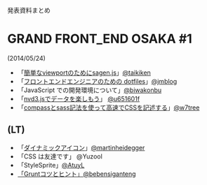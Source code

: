 発表資料まとめ

# GRAND FRONT_END OSAKA #1

(2014/05/24)

 - 「[簡単なviewportのためにsagen.js](http://www.slideshare.net/taikiken/viewport-sagenjs)」[@taikiken](https://github.com/taikiken)
 - 「[フロントエンドエンジニアのための dotfiles](https://speakerdeck.com/jmblog/hurontoendoenziniafalsetamefalse-dotfiles)」[@jmblog](https://github.com/jmblog)
 - 「JavaScript での開発環境について」[@biwakonbu](https://github.com/biwakonbu)
 - 「[nvd3.jsでデータを楽しもう](http://www.slideshare.net/kousuketakeuhi/grand-font-engineerosaka1st)」 [@u651601f](https://github.com/u651601f)
 - 「[compassとsass記法を使って高速でCSSを記述する](https://github.com/w7tree/compass_test)」[@w7tree](https://github.com/w7tree)

## (LT)

 - 「[ダイナミックアイコン](https://github.com/grand-front-end-osaka/presentations/tree/master/gfeo1/dynamic_icons)」[@martinheidegger](https://github.com/martinheidegger)
 - 「CSS は友達です」 @Yuzool
 - 「StyleSprite」[@AtuyL](https://github.com/AtuyL)
 - [「Gruntコツとヒント」](https://github.com/bebensiganteng/frontend-boilerplate)[@bebensiganteng](https://github.com/bebensiganteng)
